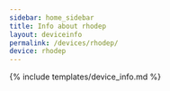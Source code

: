 ```yaml
---
sidebar: home_sidebar
title: Info about rhodep
layout: deviceinfo
permalink: /devices/rhodep/
device: rhodep
---
```

{% include templates/device_info.md %}
